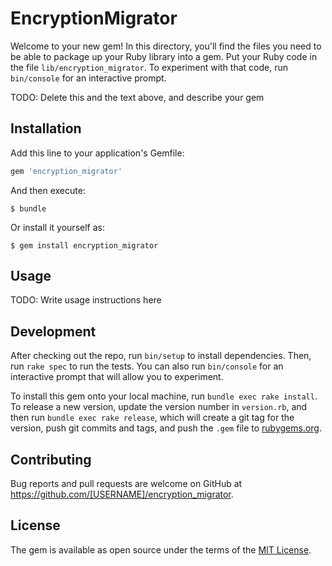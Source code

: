# EncryptionMigrator

Welcome to your new gem! In this directory, you'll find the files you need to be able to package up your Ruby library into a gem. Put your Ruby code in the file `lib/encryption_migrator`. To experiment with that code, run `bin/console` for an interactive prompt.

TODO: Delete this and the text above, and describe your gem

## Installation

Add this line to your application's Gemfile:

```ruby
gem 'encryption_migrator'
```

And then execute:

    $ bundle

Or install it yourself as:

    $ gem install encryption_migrator

## Usage

TODO: Write usage instructions here

## Development

After checking out the repo, run `bin/setup` to install dependencies. Then, run `rake spec` to run the tests. You can also run `bin/console` for an interactive prompt that will allow you to experiment.

To install this gem onto your local machine, run `bundle exec rake install`. To release a new version, update the version number in `version.rb`, and then run `bundle exec rake release`, which will create a git tag for the version, push git commits and tags, and push the `.gem` file to [rubygems.org](https://rubygems.org).

## Contributing

Bug reports and pull requests are welcome on GitHub at https://github.com/[USERNAME]/encryption_migrator.


## License

The gem is available as open source under the terms of the [MIT License](http://opensource.org/licenses/MIT).

